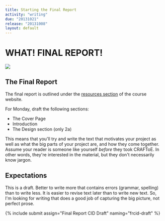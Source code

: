 ```yaml
---
title: Starting the Final Report
activity: "writing"
due: "20131021"
release: "20131008"
layout: default
---
```


# WHAT! FINAL REPORT!

<div class="text-center">
  <img src="{{site.images}}/surprised-hamster.gif" />
</div>

## The Final Report

The final report is outlined under the [resources section]({{site.base}}/infra/) of the course website. 

For Monday, draft the following sections:

* The Cover Page
* Introduction
* The Design section (only 2a)

This means that you'll try and write the text that motivates your project as well as what the big parts of your project are, and how they come together. Assume your reader is someone like yourself *before* they took CRAFToE. In other words, they're interested in the material, but they don't necessarily know jargon. 

## Expectations

This is a draft. Better to write more that contains errors (grammar, spelling) than to write less. It is easier to revise text later than to write new text. So, I'm looking for writing that does a good job of capturing the big picture, not perfect prose.

{% include submit assign="Final Report CID Draft" naming="frcid-draft" %}